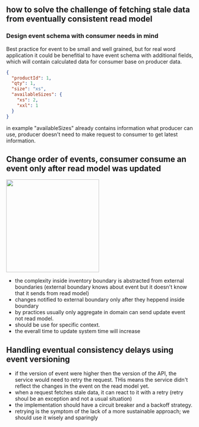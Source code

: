 ## how to solve the challenge of fetching stale data from eventually consistent read model 
### Design event schema with consumer needs in mind
Best practice for event to be small and well grained, but for real word application it could be benefitial to have event schema with additional fields,
which will contain calculated data for consumer base on producer data.
```json
{
  "productId": 1,
  "qty": 1,
  "size": "xs",
  "availableSizes": {
    "xs": 2,
    "xxl": 1
  }
}
```
in example "availableSizes" already contains information what producer can use, producer doesn't need to make request to consumer to get latest information.
## Change order of events, consumer consume an event only after read model was updated

<img src="https://user-images.githubusercontent.com/14298158/183286006-d926913d-cb77-41c9-be9e-9babd44a8dc9.png" width="250">

- the complexity inside inventory boundary is abstracted from external boundaries (external boundary knows about event but it doesn't know that it sends from read model)
- changes notified to external boundary only after they heppend inside boundary
- by practices usually only aggregate in domain can send update event not read model.
- should be use for specific context.
- the everall time to update system time will increase

## Handling eventual consistency delays using event versioning 
- if the version of event were higher then the version of the API, the service would need to retry the request. THis means the service didn't reflect the changes in the event on the read model yet.
- when a request fetches stale data, it can react to it with a retry (retry shoul be an exception and not a usual situation)
- the implementation should have a circuit breaker and a backoff strategy.
- retrying is the symptom of the lack of a more sustainable approach; we should use it wisely and sparingly 



